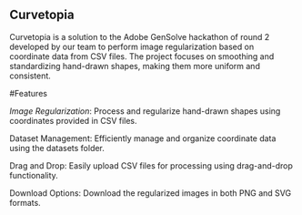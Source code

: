 ## Curvetopia

Curvetopia is a solution to the Adobe GenSolve hackathon  of round 2 developed by our team to perform image regularization based on coordinate data from CSV files. The project focuses on smoothing and standardizing hand-drawn shapes, making them more uniform and consistent.

#Features

*Image Regularization*: Process and regularize hand-drawn shapes using coordinates provided in CSV files.

Dataset Management: Efficiently manage and organize coordinate data using the datasets folder.

Drag and Drop: Easily upload CSV files for processing using drag-and-drop functionality.

Download Options: Download the regularized images in both PNG and SVG formats. 
 
 
